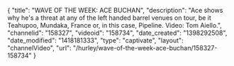 {
    "title": "WAVE OF THE WEEK: ACE BUCHAN",
    "description": "Ace shows why he's a threat at any of the left handed barrel venues on tour, be it Teahupoo, Mundaka, France or, in this case, Pipeline. Video: Tom Aiello.",
    "channelid": "158327",
    "videoid": "158734",
    "date_created": "1398292508",
    "date_modified": "1418181333",
    "type": "captivate",
    "layout": "channelVideo",
    "url": "\/hurley\/wave-of-the-week-ace-buchan\/158327-158734"
}